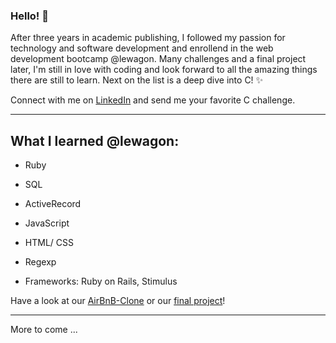 ### Hello! 👋

After three years in academic publishing, I followed my passion for technology and software development and enrollend in the web development bootcamp @lewagon. Many challenges and a final project later, I'm still in love with coding and look forward to all the amazing things there are still to learn. Next on the list is a deep dive into C! ✨

Connect with me on [LinkedIn](https://www.linkedin.com/in/malteasmuth/) and send me your favorite C challenge.

----
## What I learned @lewagon:

- Ruby
- SQL
- ActiveRecord
- JavaScript
- HTML/ CSS
- Regexp

- Frameworks: Ruby on Rails, Stimulus

Have a look at our [AirBnB-Clone](https://github.com/malteasmuth/MySpaceShip) or our [final project](https://github.com/malteasmuth/TreasureKeeper)!

----

More to come ...



<!--
**malteasmuth/malteasmuth** is a ✨ _special_ ✨ repository because its `README.md` (this file) appears on your GitHub profile.

Here are some ideas to get you started:

- 🔭 I’m currently working on ...
- 🌱 I’m currently learning ...
- 👯 I’m looking to collaborate on ...
- 🤔 I’m looking for help with ...
- 💬 Ask me about ...
- 📫 How to reach me: ...
- 😄 Pronouns: ...
- ⚡ Fun fact: ...
-->
